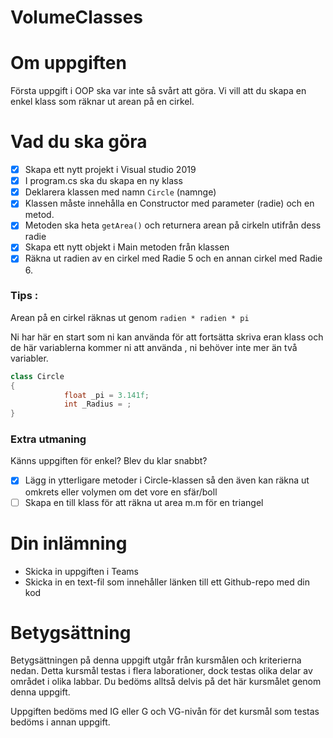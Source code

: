 # VolumeClasses
# Om uppgiften

Första uppgift i OOP ska var inte så svårt att göra. Vi vill att du skapa en enkel klass som räknar ut arean på en cirkel. 

# Vad du ska göra

- [x]  Skapa ett nytt projekt i Visual studio 2019
- [x]  I program.cs ska du skapa en ny klass
- [x]  Deklarera klassen med namn `Circle` (namnge)
- [x]  Klassen måste innehålla en Constructor med parameter (radie) och en metod.
- [x]  Metoden ska heta `getArea()` och returnera arean på cirkeln utifrån dess radie
- [x]  Skapa ett nytt objekt i Main metoden från klassen
- [x]  Räkna ut radien av en cirkel med Radie 5 och en annan cirkel med Radie 6.

### Tips :

Arean på en cirkel räknas ut genom `radien * radien * pi`

Ni har här en start som ni kan använda för att fortsätta skriva eran klass och de här variablerna kommer ni att använda , ni behöver inte mer än två variabler.

```csharp
class Circle 
{
			float _pi = 3.141f;
			int _Radius = ;
}
```

### Extra utmaning

Känns uppgiften för enkel? Blev du klar snabbt?

- [x]  Lägg in ytterligare metoder i Circle-klassen så den även kan räkna ut omkrets eller volymen om det vore en sfär/boll
- [ ]  Skapa en till klass för att räkna ut area m.m för en triangel

# Din inlämning

- Skicka in uppgiften i Teams
- Skicka in en text-fil som innehåller länken till ett Github-repo med din kod

# Betygsättning

Betygsättningen på denna uppgift utgår från kursmålen och kriterierna nedan. Detta kursmål testas i flera laborationer, dock testas olika delar av området i olika labbar. Du bedöms alltså delvis på det här kursmålet genom denna uppgift.

Uppgiften bedöms med IG eller G och VG-nivån för det kursmål som testas bedöms i annan uppgift.
